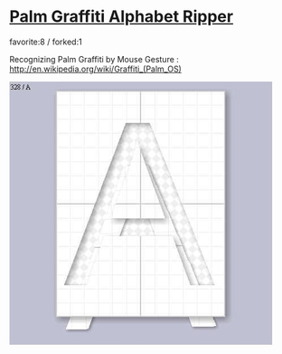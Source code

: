 # [Palm Graffiti Alphabet Ripper](http://wonderfl.net/c/aLQa)

favorite:8 / forked:1

Recognizing Palm Graffiti by Mouse Gesture : http://en.wikipedia.org/wiki/Graffiti_(Palm_OS)

![thumbnail](./thumbnail.jpg)

